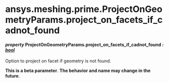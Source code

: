# ansys.meshing.prime.ProjectOnGeometryParams.project_on_facets_if_cadnot_found



#### *property* ProjectOnGeometryParams.project_on_facets_if_cadnot_found *: [bool](https://docs.python.org/3.11/library/functions.html#bool)*

Option to project on facet if geometry is not found.

**This is a beta parameter**. **The behavior and name may change in the future**.

<!-- !! processed by numpydoc !! -->
